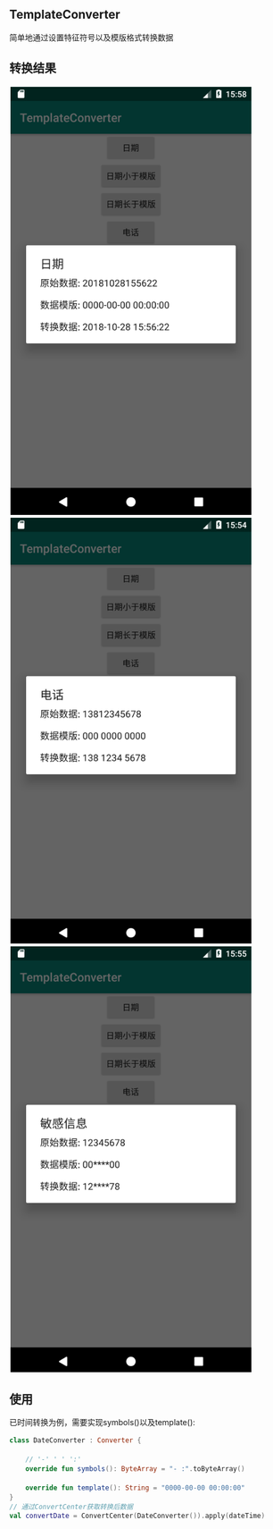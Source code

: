 ## TemplateConverter
简单地通过设置特征符号以及模版格式转换数据

转换结果
---
![image](https://github.com/XingdongYu/TemplateConverter/blob/master/art/date.png)
![image](https://github.com/XingdongYu/TemplateConverter/blob/master/art/tel.png)
![image](https://github.com/XingdongYu/TemplateConverter/blob/master/art/sens.png)

使用
---
已时间转换为例，需要实现symbols()以及template():
```kotlin
class DateConverter : Converter {
    
    // '-' ' ' ':'
    override fun symbols(): ByteArray = "- :".toByteArray()

    override fun template(): String = "0000-00-00 00:00:00"
}
// 通过ConvertCenter获取转换后数据
val convertDate = ConvertCenter(DateConverter()).apply(dateTime)
```
